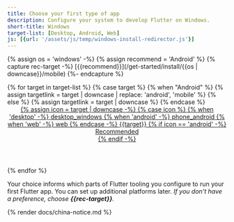 ```yaml
---
title: Choose your first type of app
description: Configure your system to develop Flutter on Windows.
short-title: Windows
target-list: [Desktop, Android, Web]
js: [{url: '/assets/js/temp/windows-install-redirector.js'}]
---
```


{% assign os = 'windows' -%}
{% assign recommend = 'Android' %}
{% capture rec-target -%}
[{{recommend}}](/get-started/install/{{os | downcase}}/mobile)
{%- endcapture %}

<div class="card-deck mb-8">
{% for target in target-list %}
  {% case target %}
  {% when "Android" %}
  {% assign targetlink = target | downcase | replace: 'android', 'mobile' %}
  {% else %}
  {% assign targetlink = target | downcase %}
  {% endcase %}
  <a class="card card-app-type card-windows" id="install-{{os | downcase}}" href="/get-started/install/{{os | downcase}}/{{targetlink}}">
    <div class="card-body">
      <header class="card-title text-center m-0">
        <span class="d-block h1">
          {% assign icon = target | downcase -%}
          {% case icon %}
          {% when 'desktop' -%}
            <span class="material-symbols">desktop_windows</span>
          {% when 'android' -%}
            <span class="material-symbols">phone_android</span>
          {% when 'web' -%}
            <span class="material-symbols">web</span>
          {% endcase -%}
        </span>
        <span class="text-muted text-nowrap">{{target}}</span>
        {% if icon == 'android' -%}
          <div class="card-subtitle">Recommended</div>
        {% endif -%}
      </header>
    </div>
  </a>
{% endfor %}
</div>

Your choice informs which parts of Flutter tooling you configure
to run your first Flutter app.
You can set up additional platforms later.
_If you don't have a preference, choose **{{rec-target}}**._

{% render docs/china-notice.md %}

